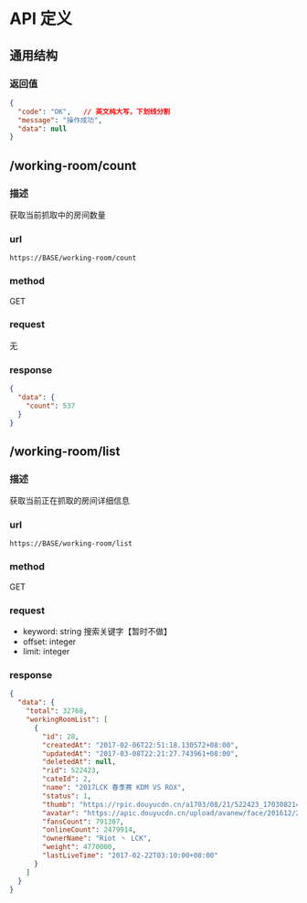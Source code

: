 # API 定义

## 通用结构

### 返回值

```json
{
  "code": "OK",   // 英文纯大写，下划线分割
  "message": "操作成功",
  "data": null
}
```


## /working-room/count 

### 描述

获取当前抓取中的房间数量

### url

`https://BASE/working-room/count`

### method 

GET

### request

无

### response

```json
{
  "data": {
    "count": 537
  }
}
```

## /working-room/list

### 描述

获取当前正在抓取的房间详细信息

### url

`https://BASE/working-room/list`

### method 

GET

### request

- keyword: string 搜索关键字【暂时不做】
- offset: integer
- limit: integer

### response

```json
{
  "data": {
    "total": 32768,
    "workingRoomList": [
      {
        "id": 28, 
        "createdAt": "2017-02-06T22:51:18.130572+08:00", 
        "updatedAt": "2017-03-08T22:21:27.743961+08:00", 
        "deletedAt": null, 
        "rid": 522423, 
        "cateId": 2, 
        "name": "2017LCK 春季赛 KDM VS ROX", 
        "status": 1, 
        "thumb": "https://rpic.douyucdn.cn/a1703/08/21/522423_170308214144.jpg", 
        "avatar": "https://apic.douyucdn.cn/upload/avanew/face/201612/22/11/d78b969ee15585976403feee9f246d51_big.jpg?rltime", 
        "fansCount": 791307, 
        "onlineCount": 2479914, 
        "ownerName": "Riot 丶 LCK", 
        "weight": 4770000, 
        "lastLiveTime": "2017-02-22T03:10:00+08:00"
      }
    ]
  }
}
```
